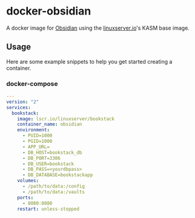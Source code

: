 # docker-obsidian

A docker image for [Obsidian](https://obsidian.md/) using the [linuxserver.io](https://linuxserver.io/)'s KASM base image.

## Usage

Here are some example snippets to help you get started creating a container.

### docker-compose

```yaml
---
version: "2"
services:
  bookstack:
    image: lscr.io/linuxserver/bookstack
    container_name: obsidian
    environment:
      - PUID=1000
      - PGID=1000
      - APP_URL=
      - DB_HOST=bookstack_db
      - DB_PORT=3306
      - DB_USER=bookstack
      - DB_PASS=<yourdbpass>
      - DB_DATABASE=bookstackapp
    volumes:
      - /path/to/data:/config
      - /path/to/data:/vaults
    ports:
      - 8080:8080
    restart: unless-stopped

```
